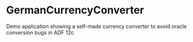 # GermanCurrencyConverter
Demo application showing a self-made currency converter to avoid oracle conversion bugs in ADF 12c
